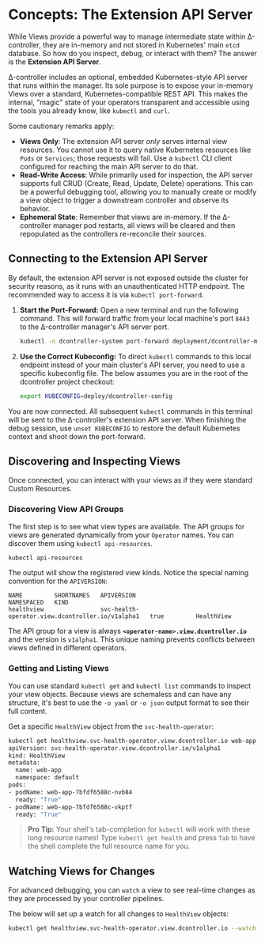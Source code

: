 # Concepts: The Extension API Server

While Views provide a powerful way to manage intermediate state within Δ-controller, they are in-memory and not stored in Kubernetes' main `etcd` database. So how do you inspect, debug, or interact with them? The answer is the **Extension API Server**.

Δ-controller includes an optional, embedded Kubernetes-style API server that runs within the manager. Its sole purpose is to expose your in-memory Views over a standard, Kubernetes-compatible REST API. This makes the internal, "magic" state of your operators transparent and accessible using the tools you already know, like `kubectl` and `curl`.

Some cautionary remarks apply:

*   **Views Only**: The extension API server *only* serves internal view resources. You cannot use it to query native Kubernetes resources like `Pods` or `Services`; those requests will fail. Use a `kubectl` CLI client configured for reaching the main API server to do that.
*   **Read-Write Access**: While primarily used for inspection, the API server supports full CRUD (Create, Read, Update, Delete) operations. This can be a powerful debugging tool, allowing you to manually create or modify a view object to trigger a downstream controller and observe its behavior.
*   **Ephemeral State**: Remember that views are in-memory. If the Δ-controller manager pod restarts, all views will be cleared and then repopulated as the controllers re-reconcile their sources.

## Connecting to the Extension API Server

By default, the extension API server is not exposed outside the cluster for security reasons, as it runs with an unauthenticated HTTP endpoint. The recommended way to access it is via `kubectl port-forward`.

1.  **Start the Port-Forward:**
    Open a new terminal and run the following command. This will forward traffic from your local machine's port `8443` to the Δ-controller manager's API server port.

    ```bash
    kubectl -n dcontroller-system port-forward deployment/dcontroller-manager 8443:8443 &
    ```

2.  **Use the Correct Kubeconfig:**
    To direct `kubectl` commands to this local endpoint instead of your main cluster's API server, you need to use a specific kubeconfig file. The below assumes you are in the root of the dcontroller project checkout:

    ```bash
    export KUBECONFIG=deploy/dcontroller-config
    ```

You are now connected. All subsequent `kubectl` commands in this terminal will be sent to the Δ-controller's extension API server. When finishing the debug session, use `unset KUBECONFIG` to restore the default Kubernetes context and shoot down the port-forward.

## Discovering and Inspecting Views

Once connected, you can interact with your views as if they were standard Custom Resources.

### Discovering View API Groups

The first step is to see what view types are available. The API groups for views are generated dynamically from your `Operator` names. You can discover them using `kubectl api-resources`.

```bash
kubectl api-resources
```
The output will show the registered view kinds. Notice the special naming convention for the `APIVERSION`:

```
NAME         SHORTNAMES   APIVERSION                                         NAMESPACED   KIND
healthview                svc-health-operator.view.dcontroller.io/v1alpha1   true         HealthView
```

The API group for a view is always **`<operator-name>.view.dcontroller.io`** and the version is `v1alpha1`. This unique naming prevents conflicts between views defined in different operators.

### Getting and Listing Views

You can use standard `kubectl get` and `kubectl list` commands to inspect your view objects. Because views are schemaless and can have any structure, it's best to use the `-o yaml` or `-o json` output format to see their full content.

Get a specific `HealthView` object from the `svc-health-operator`:

```bash
kubectl get healthview.svc-health-operator.view.dcontroller.io web-app -o yaml
apiVersion: svc-health-operator.view.dcontroller.io/v1alpha1
kind: HealthView
metadata:
  name: web-app
  namespace: default
pods:
- podName: web-app-7bfdf6588c-nvb84
  ready: "True"
- podName: web-app-7bfdf6588c-vkptf
  ready: "True"
```

> **Pro Tip:** Your shell's tab-completion for `kubectl` will work with these long resource names! Type `kubectl get health` and press `Tab` to have the shell complete the full resource name for you.

## Watching Views for Changes

For advanced debugging, you can `watch` a view to see real-time changes as they are processed by your controller pipelines.

The below will set up a watch for all changes to `HealthView` objects:

```bash
kubectl get healthview.svc-health-operator.view.dcontroller.io --watch
```
